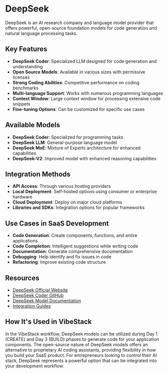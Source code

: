 # DeepSeek

DeepSeek is an AI research company and language model provider that offers powerful, open-source foundation models for code generation and natural language processing tasks.

## Key Features

- **DeepSeek Coder**: Specialized LLM designed for code generation and understanding
- **Open Source Models**: Available in various sizes with permissive licenses
- **Strong Coding Abilities**: Competitive performance on coding benchmarks
- **Multi-language Support**: Works with numerous programming languages
- **Context Window**: Large context window for processing extensive code snippets
- **Fine-tuning Options**: Can be customized for specific use cases

## Available Models

- **DeepSeek Coder**: Specialized for programming tasks
- **DeepSeek LLM**: General-purpose language model
- **DeepSeek MoE**: Mixture of Experts architecture for enhanced capabilities
- **DeepSeek-V2**: Improved model with enhanced reasoning capabilities

## Integration Methods

- **API Access**: Through various hosting providers
- **Local Deployment**: Self-hosted options using consumer or enterprise hardware
- **Cloud Deployment**: Deploy on major cloud platforms
- **Libraries and SDKs**: Integration options for popular frameworks

## Use Cases in SaaS Development

- **Code Generation**: Create components, functions, and entire applications
- **Code Completion**: Intelligent suggestions while writing code
- **Documentation**: Generate comprehensive documentation
- **Debugging**: Help identify and fix issues in code
- **Refactoring**: Improve existing code structure

## Resources

- [DeepSeek Official Website](https://www.deepseek.com/)
- [DeepSeek Coder GitHub](https://github.com/deepseek-ai/DeepSeek-Coder)
- [DeepSeek Model Documentation](https://huggingface.co/deepseek-ai)
- [Integration Guides](https://deepseek.ai/docs)

## How It's Used in VibeStack

In the VibeStack workflow, DeepSeek models can be utilized during Day 1 (CREATE) and Day 3 (BUILD) phases to generate code for your application components. The open-source nature of DeepSeek models offers an alternative to proprietary AI coding assistants, providing flexibility in how you build your SaaS product. For entrepreneurs looking to control their AI stack, DeepSeek represents a powerful option that can be integrated into your development workflow.
